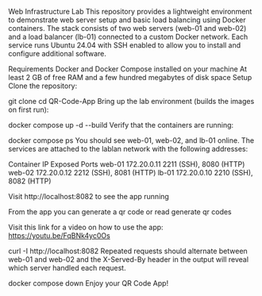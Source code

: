 Web Infrastructure Lab
This repository provides a lightweight environment to demonstrate web server setup and basic load balancing using Docker containers. The stack consists of two web servers (web-01 and web-02) and a load balancer (lb-01) connected to a custom Docker network. Each service runs Ubuntu 24.04 with SSH enabled to allow you to install and configure additional software.

Requirements
Docker and Docker Compose installed on your machine
At least 2 GB of free RAM and a few hundred megabytes of disk space
Setup
Clone the repository:

git clone <repo-url>
cd QR-Code-App
Bring up the lab environment (builds the images on first run):

docker compose up -d --build
Verify that the containers are running:

docker compose ps
You should see web-01, web-02, and lb-01 online. The services are attached to the lablan network with the following addresses:

Container	IP	Exposed Ports
web-01	172.20.0.11	2211 (SSH), 8080 (HTTP)
web-02	172.20.0.12	2212 (SSH), 8081 (HTTP)
lb-01	172.20.0.10	2210 (SSH), 8082 (HTTP)

Visit http://localhost:8082 to see the app running

From the app you can generate a qr code or read generate qr codes

Visit this link for a video on how to use the app: https://youtu.be/FqBNk4yc0Os

curl -I http://localhost:8082 
Repeated requests should alternate between web-01 and web-02 and the X-Served-By header in the output will reveal which server handled each request.



docker compose down
Enjoy your QR Code App!